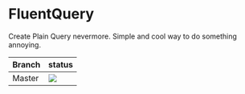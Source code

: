 # FluentQuery
Create Plain Query nevermore. Simple and cool way to do something annoying.


| Branch  | status |
| ------- | ------ |
| Master  | ![](https://travis-ci.org/g-adolph/FluentQuery.svg?branch=master) |
